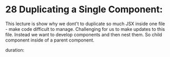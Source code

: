 # 28 Duplicating a Single Component:

This lecture is show why we dont't to duplicate so much JSX inside one file - make code difficult to manage. Challenging for us to make updates to this file. Instead we want to develop components and then nest them. So child component inside of a parent component.

duration:
